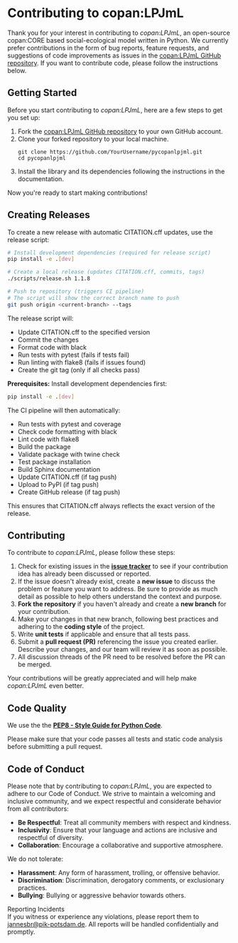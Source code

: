 # Contributing to copan:LPJmL

Thank you for your interest in contributing to *copan:LPJmL*, an open-source copan:CORE based social-ecological model written in Python.
We currently prefer contributions in the form of bug reports, feature requests,
and suggestions of code improvements as issues in the
[copan:LPJmL GitHub repository](https://github.com/pik-copan/pycopanlpjml/issues).
If you want to contribute code, please follow the instructions below.


## Getting Started

Before you start contributing to *copan:LPJmL*, here are a few steps to get you
set up:

1. Fork the [copan:LPJmL GitHub repository](https://github.com/pik-copan/pycopanlpjml)
to your own GitHub account.
2. Clone your forked repository to your local machine.
   ```shell
   git clone https://github.com/YourUsername/pycopanlpjml.git
   cd pycopanlpjml
   ```
3. Install the library and its dependencies following the instructions in the
documentation.

Now you're ready to start making contributions!

## Creating Releases

To create a new release with automatic CITATION.cff updates, use the release script:

```bash
# Install development dependencies (required for release script)
pip install -e .[dev]

# Create a local release (updates CITATION.cff, commits, tags)
./scripts/release.sh 1.1.8

# Push to repository (triggers CI pipeline)
# The script will show the correct branch name to push
git push origin <current-branch> --tags
```

The release script will:
- Update CITATION.cff to the specified version
- Commit the changes
- Format code with black
- Run tests with pytest (fails if tests fail)
- Run linting with flake8 (fails if issues found)
- Create the git tag (only if all checks pass)

**Prerequisites:** Install development dependencies first:
```bash
pip install -e .[dev]
```

The CI pipeline will then automatically:
- Run tests with pytest and coverage
- Check code formatting with black
- Lint code with flake8
- Build the package
- Validate package with twine check
- Test package installation
- Build Sphinx documentation
- Update CITATION.cff (if tag push)
- Upload to PyPI (if tag push)
- Create GitHub release (if tag push)

This ensures that CITATION.cff always reflects the exact version of the release.

## Contributing

To contribute to *copan:LPJmL*, please follow these steps:

1. Check for existing issues in the
[**issue tracker**](https://github.com/pik-copan/pycopanlpjml/issues) to see if
your contribution idea has already been discussed or reported.
2. If the issue doesn't already exist, create a **new issue** to discuss the
problem or feature you want to address. Be sure to provide as much detail as
possible to help others understand the context and purpose.
3. **Fork the repository** if you haven't already and create a **new branch**
for your contribution.
4. Make your changes in that new branch, following best practices and
adhering to the **coding style** of the project.
5. Write **unit tests** if applicable and ensure that all tests pass.
6. Submit a **pull request (PR)** referencing the issue you created earlier.
Describe your changes, and our team will review it as soon as possible.
7. All discussion threads of the PR need to be resolved before the PR can be merged.

Your contributions will be greatly appreciated and will help make *copan:LPJmL*
even better.

## Code Quality
We use the the
[**PEP8 - Style Guide for Python Code**](https://peps.python.org/pep-0008/).

Please make sure that your code passes all tests and static code analysis before
submitting a pull request.

## Code of Conduct

Please note that by contributing to *copan:LPJmL*, you are expected to adhere to
our Code of Conduct. We strive to maintain a welcoming and inclusive community,
and we expect respectful and considerate behavior from all contributors:
* **Be Respectful**: Treat all community members with respect and kindness.
* **Inclusivity**: Ensure that your language and actions are inclusive and
respectful of diversity.
* **Collaboration**: Encourage a collaborative and supportive atmosphere.

We do not tolerate:
* **Harassment**: Any form of harassment, trolling, or offensive behavior.
* **Discrimination**: Discrimination, derogatory comments, or exclusionary
practices.
* **Bullying**: Bullying or aggressive behavior towards others.

Reporting Incidents  
If you witness or experience any violations, please report them to
[jannesbr@pik-potsdam.de](mailto:jannesbr@pik-potsdam.de).
All reports will be handled confidentially and promptly.
